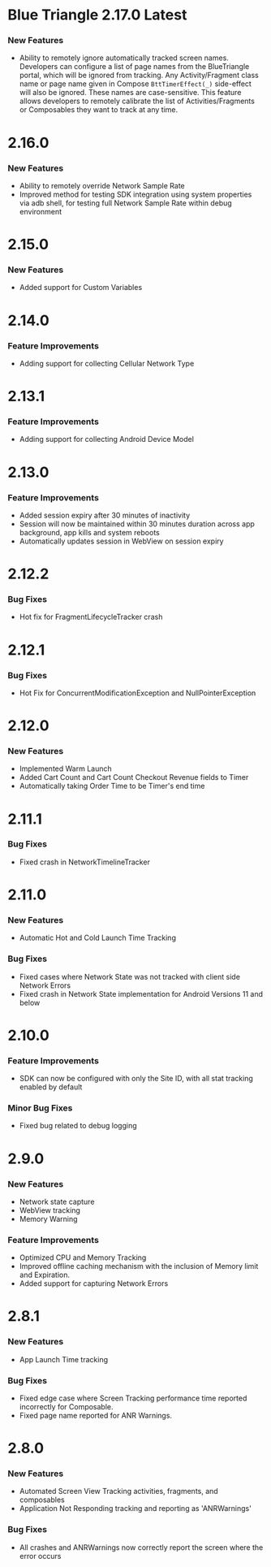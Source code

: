 # Blue Triangle 2.17.0 Latest
### New Features
- Ability to remotely ignore automatically tracked screen names. Developers can configure a list of page names from the BlueTriangle portal, which will be ignored from tracking. Any Activity/Fragment class name or page name given in Compose `BttTimerEffect(_)` side-effect will also be ignored. These names are case-sensitive. This feature allows developers to remotely calibrate the list of Activities/Fragments or Composables they want to track at any time.

# 2.16.0
### New Features
- Ability to remotely override Network Sample Rate
- Improved method for testing SDK integration using system properties via adb shell, for testing full Network Sample Rate within debug environment

# 2.15.0
### New Features
- Added support for Custom Variables

# 2.14.0
### Feature Improvements
- Adding support for collecting Cellular Network Type

# 2.13.1
### Feature Improvements
- Adding support for collecting Android Device Model

# 2.13.0
### Feature Improvements
- Added session expiry after 30 minutes of inactivity
- Session will now be maintained within 30 minutes duration across app background, app kills and system reboots
- Automatically updates session in WebView on session expiry

# 2.12.2
### Bug Fixes
- Hot fix for FragmentLifecycleTracker crash

# 2.12.1
### Bug Fixes
- Hot Fix for ConcurrentModificationException and NullPointerException

# 2.12.0
### New Features
- Implemented Warm Launch
- Added Cart Count and Cart Count Checkout Revenue fields to Timer
- Automatically taking Order Time to be Timer's end time

# 2.11.1
### Bug Fixes
- Fixed crash in NetworkTimelineTracker

# 2.11.0
### New Features
- Automatic Hot and Cold Launch Time Tracking
### Bug Fixes
- Fixed cases where Network State was not tracked with client side Network Errors
- Fixed crash in Network State implementation for Android Versions 11 and below

# 2.10.0
### Feature Improvements
- SDK can now be configured with only the Site ID, with all stat tracking enabled by default
### Minor Bug Fixes
- Fixed bug related to debug logging

# 2.9.0
### New Features
- Network state capture
- WebView tracking
- Memory Warning
### Feature Improvements
- Optimized CPU and Memory Tracking
- Improved offline caching mechanism with the inclusion of Memory limit and Expiration.
- Added support for capturing Network Errors

# 2.8.1
### New Features
- App Launch Time tracking
### Bug Fixes
- Fixed edge case where Screen Tracking performance time reported incorrectly for Composable.
- Fixed page name reported for ANR Warnings.

# 2.8.0
### New Features
- Automated Screen View Tracking activities, fragments, and composables
- Application Not Responding tracking and reporting as 'ANRWarnings'
### Bug Fixes
- All crashes and ANRWarnings now correctly report the screen where the error occurs
